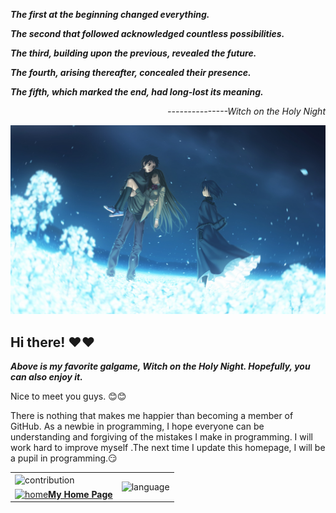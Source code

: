 ***The first at the beginning changed everything.***

***The second that followed acknowledged countless possibilities.***

***The third, building upon the previous, revealed the future.***

***The fourth, arising thereafter, concealed their presence.***

***The fifth, which marked the end, had long-lost its meaning.***

<p align="right" ><em>---------------Witch on the Holy Night</em></p>
<img src="Witch_on_the_Holy_Night.jpg" alt="Witch">

## Hi there! ❤️❤️

***Above is my favorite galgame, *Witch on the Holy Night*. Hopefully, you can also enjoy it.***

Nice to meet you guys. 😊😊

There is nothing that makes me happier than becoming a member of GitHub. As a newbie in programming, I hope everyone can be understanding and forgiving of the mistakes I make in programming. I will work hard to improve myself .The next time I update this homepage, I will be a pupil in programming.😏

<table>
    <tr>
        <td>
            <img alt="contribution" height="100%" align="center" src="https://github-readme-stats.vercel.app/api?theme=synthwave&username=SlenderMan1978&count_private=true&show_icons=true" alt="Github Status">
        </td>
        <td rowspan="2" align="center">
            <img alt="language" height="100%"  src="https://github-readme-stats.vercel.app/api/top-langs/?username=SlenderMan1978&layout=donut-vertical&theme=synthwave">
        </td>
    </tr>    
    <tr align="center">
        <td>
            <a href="http://slenderman23.3vhost.club/"><img src="home.ico" height="32px" alt="home"><strong>My Home Page</strong></a>
        </td>        
    </tr>
</table>

